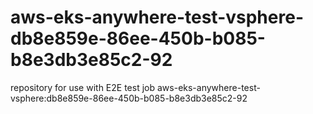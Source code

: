 # aws-eks-anywhere-test-vsphere-db8e859e-86ee-450b-b085-b8e3db3e85c2-92
repository for use with E2E test job aws-eks-anywhere-test-vsphere:db8e859e-86ee-450b-b085-b8e3db3e85c2-92
